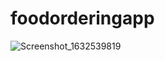 # foodorderingapp

![Screenshot_1632539819](https://user-images.githubusercontent.com/74593517/134756106-af1c4411-72a4-455c-b38f-c545914cb75f.png)

